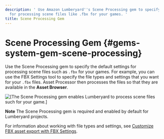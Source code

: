 ```yaml
---
description: ' Use Amazon Lumberyard''s Scene Processing gem to specify the default settings
  for processing scene files like .fbx for your games. '
title: Scene Processing Gem
---
```

# Scene Processing Gem {#gems-system-gem-scene-processing}

Use the Scene Processing gem to specify the default settings for processing scene files such as `.fbx` for your games\. For example, you can use the FBX Settings tool to specify the file types and settings that you want for your `.fbx` files\. Asset Processor then processes the files so that they are available in the **Asset Browser**\.

![\[The Scene Processing gem enables Lumberyard to process scene files such for your game.\]](/images/user-guide/gem-system-gem-sceneprocessing.png)

**Note**
The Scene Processing gem is required and enabled by default for Lumberyard projects\.

For information about working with file types and settings, see [Customize FBX asset export with FBX Settings](/docs/user-guide/features/assets/fbx-settings/intro.md)\.